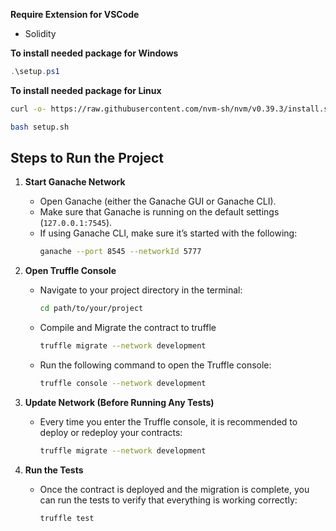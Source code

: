 **Require Extension for VSCode**
- Solidity

**To install needed package for Windows**
  ```powershell
  .\setup.ps1
  ```

**To install needed package for Linux**
  ```bash
  curl -o- https://raw.githubusercontent.com/nvm-sh/nvm/v0.39.3/install.sh | bash
  ```
  ```bash
  bash setup.sh
  ```

## Steps to Run the Project

1. **Start Ganache Network**
   - Open Ganache (either the Ganache GUI or Ganache CLI).
   - Make sure that Ganache is running on the default settings (`127.0.0.1:7545`).
   - If using Ganache CLI, make sure it’s started with the following:
     ```bash
     ganache --port 8545 --networkId 5777
     ```

2. **Open Truffle Console**
   - Navigate to your project directory in the terminal:
     ```bash
     cd path/to/your/project
     ```
   - Compile and Migrate the contract to truffle
     ```bash
     truffle migrate --network development
     ```
   - Run the following command to open the Truffle console:
     ```bash
     truffle console --network development
     ```

3. **Update Network (Before Running Any Tests)**
   - Every time you enter the Truffle console, it is recommended to deploy or redeploy your contracts:
     ```bash
     truffle migrate --network development
     ```

4. **Run the Tests**
   - Once the contract is deployed and the migration is complete, you can run the tests to verify that everything is working correctly:
     ```bash
     truffle test
     ```

